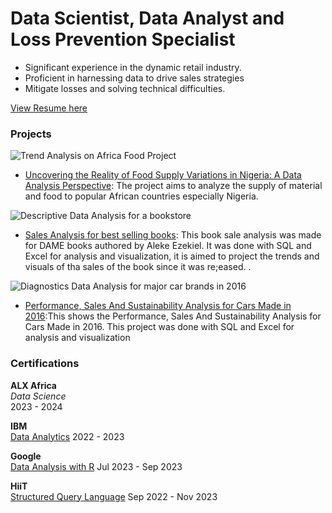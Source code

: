 # Data Scientist, Data Analyst and Loss Prevention Specialist
- Significant experience in the dynamic retail industry.
- Proficient in harnessing data to drive sales strategies
- Mitigate losses and solving technical difficulties.

[View Resume here](https://docs.google.com/document/d/1aVGz0nzGlP-s-RM5s2rFbfPEft5o9phJ/edit?usp=sharing&ouid=103520921616473987933&rtpof=true&sd=true) 

### Projects

![Trend Analysis on Africa Food Project](https://github.com/user-attachments/assets/d108b56d-1a26-4738-8798-d948c720c6a8)

- [Uncovering the Reality of Food Supply Variations in Nigeria: A Data Analysis Perspective](https://medium.com/@olabode.shonibare/data-analysis-story-on-food-supply-and-variation-in-nigeria-68557c110f70): The project aims to analyze the supply of material and food to popular African countries especially Nigeria.



![Descriptive Data Analysis for a bookstore](https://github.com/user-attachments/assets/c1c6a4f9-9faf-4585-bf6a-47718de85e36)
- [Sales Analysis for best selling books]([http://projectone.com](https://1drv.ms/x/c/04eb4061a06609d6/EdYJZqBhQOsggARnAgAAAAABr9Zlf5sDkVglBjIwhT0pRQ?e=ulB8Ed)): This book sale analysis was made for DAME books authored by Aleke Ezekiel. It was done with SQL and Excel for analysis and visualization, it is aimed to project the trends and visuals of tha sales of the book since it was re;eased. .



![Diagnostics Data Analysis for major car brands in 2016](https://github.com/user-attachments/assets/0b3860f4-ad33-4774-925f-66dd6b3481a7)
- [Performance, Sales And Sustainability Analysis for Cars Made in 2016]([http://projecttwo.com](https://1drv.ms/x/c/04eb4061a06609d6/EdYJZqBhQOsggAQ-AwAAAAABfJ-tifOf34yc37dBaYAYzg?e=UFNEE8)):This shows the Performance, Sales And Sustainability Analysis for Cars Made in 2016. This project was done with SQL and Excel for analysis and visualization


### Certifications

**ALX Africa**  
*Data Science*  
2023 - 2024
                                                                                      
**IBM**                                                                                      
[Data Analytics](https://www.coursera.org/account/accomplishments/certificate/EKTFGSPNLAQL) 
2022 - 2023

**Google**  
[Data Analysis with R](https://www.coursera.org/account/accomplishments/certificate/Z547RZX435N7)
Jul 2023 - Sep 2023

**HiiT**  
[Structured Query Language](https://hiit.ng/certificates/structured-query-languagesql/?course_id=215047&cert-nonce=7f1249259d)
Sep 2022 - Nov 2023
